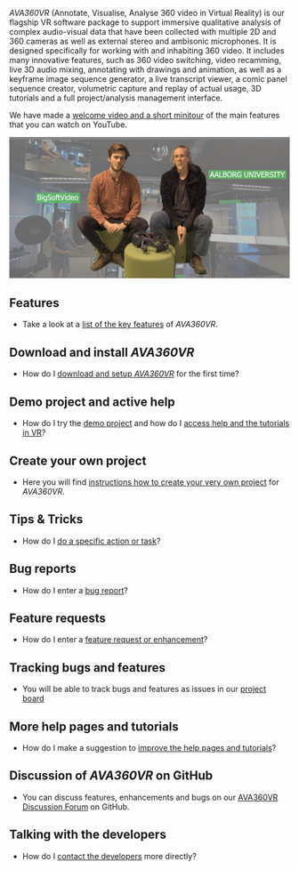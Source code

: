 _AVA360VR_ (Annotate, Visualise, Analyse 360 video in Virtual Reality) is our flagship VR software package to support immersive qualitative analysis of complex audio-visual data that have been collected with multiple 2D and 360 cameras as well as external stereo and ambisonic microphones.
It is designed specifically for working with and inhabiting 360 video.
It includes many innovative features, such as 360 video switching, video recamming, live 3D audio mixing, annotating with drawings and animation, as well as a keyframe image sequence generator, a live transcript viewer, a comic panel sequence creator, volumetric capture and replay of actual usage, 3D tutorials and a full project/analysis management interface.

We have made a [welcome video and a short minitour](https://www.youtube.com/watch?v=ppZZsd3f8zY) of the main features that you can watch on YouTube.

![AVA360VR welcome and minitour](images/welcome.png)

## Features

- Take a look at a [list of the key features](features.md) of _AVA360VR_.

## Download and install _AVA360VR_

- How do I [download and setup _AVA360VR_](install.md) for the first time?

## Demo project and active help

- How do I try the [demo project](demo.md) and how do I [access help and the tutorials in VR](help.md)?

## Create your own project

- Here you will find [instructions how to create your very own project](project.md) for _AVA360VR_.

## Tips & Tricks

- How do I [do a specific action or task](tips.md)?

## Bug reports

- How do I enter a [bug report](bugreport.md)?

## Feature requests

- How do I enter a [feature request or enhancement](featurerequest.md)?

## Tracking bugs and features

- You will be able to track bugs and features as issues in our [project board](https://github.com/BigSoftVideo/AVA360VR/projects/1)

## More help pages and tutorials

- How do I make a suggestion to [improve the help pages and tutorials](tutorialrequest.md)?

## Discussion of _AVA360VR_ on GitHub

- You can discuss features, enhancements and bugs on our [AVA360VR Discussion Forum](https://github.com/BigSoftVideo/AVA360VR/discussions) on GitHub.

## Talking with the developers

- How do I [contact the developers](contact.md) more directly?

